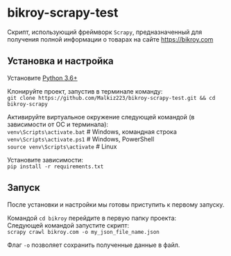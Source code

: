 # bikroy-scrapy-test

Скрипт, использующий фреймворк `Scrapy`, предназначенный для получения полной информации о товарах на
сайте https://bikroy.com


## Установка и настройка

Установите [Python 3.6+](https://www.python.org/)

Клонируйте проект, запустив в терминале команду:<br>
```git clone https://github.com/Malkiz223/bikroy-scrapy-test.git && cd bikroy-scrapy```<br>

Активируйте виртуальное окружение следующей командой (в зависимости от ОС и терминала):<br>
`venv\Scripts\activate.bat` # Windows, командная строка<br>
`venv\Scripts\activate.ps1` # Windows, PowerShell<br>
`source venv\Scripts\activate` # Linux

Установите зависимости:<br>
`pip install -r requirements.txt`

## Запуск

После установки и настройки мы готовы приступить к первому запуску.

Командой `cd bikroy` перейдите в первую папку проекта:<br>
Следующей командой запустите скрипт:<br>
`scrapy crawl bikroy.com -o my_json_file_name.json`

Флаг `-o` позволяет сохранить полученные данные в файл.
